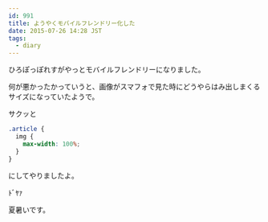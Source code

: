 ```yaml
---
id: 991
title: ようやくモバイルフレンドリー化した
date: 2015-07-26 14:28 JST
tags:
  - diary
---
```


ひろぽっぽれすがやっとモバイルフレンドリーになりました。

何が悪かったかっていうと、画像がスマフォで見た時にどうやらはみ出しまくるサイズになっていたようで。

サクッと

```scss
.article {
  img {
    max-width: 100%;
  }
}
```

にしてやりましたよ。

ﾄﾞﾔｧ

夏暑いです。
